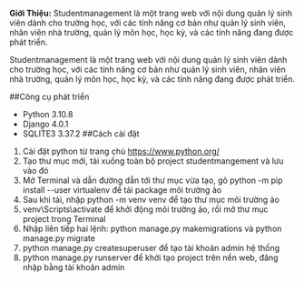 
**Giới Thiệu:** 
<space>Studentmanagement là một trang web với nội dung quản lý sinh viên dành cho trường học, với các tính năng cơ bản như quản lý sinh viên, nhân viên nhà trường, quản lý môn học, học kỳ, và các tính năng đang được phát triển.<space>

Studentmanagement là một trang web với nội dung quản lý sinh viên dành cho trường học, với các tính năng cơ bản như quản lý sinh viên, nhân viên nhà trường, quản lý môn học, học kỳ, và các tính năng đang được phát triển.

##Công cụ phát triển 
- Python 3.10.8
- Django 4.0.1
- SQLITE3 3.37.2
##Cách cài đặt

1. Cài đặt python từ trang chủ https://www.python.org/ 
2. Tạo thư mục mới, tải xuống toàn bộ project studentmangement và lưu vào đó
3. Mở Terminal và dẫn đường dẫn tới thư mục vừa tạo, gõ python -m pip install --user virtualenv để tải package môi trường ảo 
4. Sau khi tải, nhập python -m venv venv để tạo thư mục môi trường ảo 
5. venv\Scripts\activate để khởi động môi trường ảo, rồi mở thư mục project trong Terminal
6. Nhập liên tiếp hai lệnh: python manage.py makemigrations và python manage.py migrate
7. python manage.py createsuperuser để tạo tài khoản admin hệ thống
8. python manage.py runserver để khởi tạo project trên nền web, đăng nhập bằng tài khoản admin 
   
